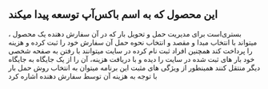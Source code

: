 ## این محصول که به اسم باکس‌آپ توسعه پیدا میکند
، بستری‌است برای مدیریت حمل و تحویل بار که در آن سفارش دهنده یک محصول میتواند با انتخاب مبدا و مقصد و انتخاب نحوه حمل آن سفارش خود را ثبت کرده و هزینه را پرداخت کند
همچنین افراد ثبت نام کرده در سایت میتوانند با رفتن به صفحه شخصی خود بار های ثبت شده در سایت را دیده و با دریافت هزینه، آن را از یک جایگاه به جایگاه دیگر منتقل کنند
همینطور از ویژگی های مثبت این برنامه میتوان به انتخاب روش حمل بار با توجه به هزینه آن توسط سفارش دهنده اشاره کرد

